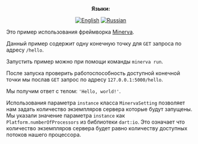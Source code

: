 <div align="center">

**Языки:**
  
[![English](https://img.shields.io/badge/Language-English-blue?style=?style=flat-square)](README.md)
[![Russian](https://img.shields.io/badge/Language-Russian-blue?style=?style=flat-square)](README.ru.md)

</div>

Это пример использования фреймворка [Minerva](https://github.com/GlebBatykov/minerva). 

Данный пример содержит одну конечную точку для `GET` запроса по адресу `/hello`.

Запустить пример можно при помощи команды `minerva run`.

После запуска проверить работоспособность доступной конечной точки мы послав `GET` запрос по адресу `127.0.0.1:5000/hello`. 

Мы получим ответ с телом: `'Hello, world!'`.

Использования параметра `instance` класса `MinervaSetting` позволяет нам задать количество экземпляров сервера которые будут запущены. Мы указали значение параметра `instance` как `Platform.numberOfProcessors` из библиотеки `dart:io`. Это означает что количество экземпляров сервера будет равно количеству доступных потоков нашего процессора.
